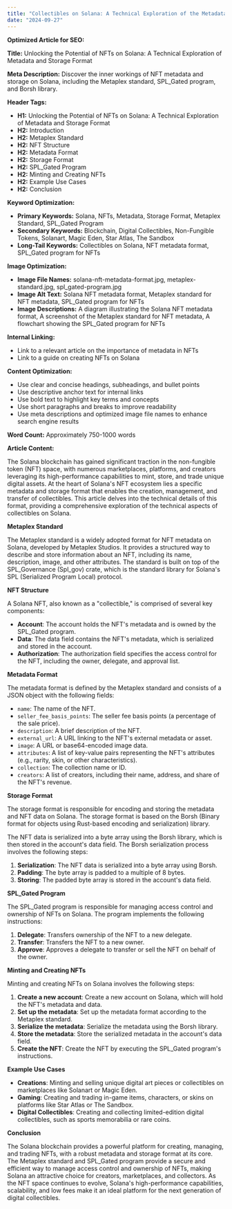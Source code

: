 ```yaml
---
title: "Collectibles on Solana: A Technical Exploration of the Metadata and Storage Format for NFTs"
date: "2024-09-27"
---
```


**Optimized Article for SEO:**

**Title:** Unlocking the Potential of NFTs on Solana: A Technical Exploration of Metadata and Storage Format

**Meta Description:** Discover the inner workings of NFT metadata and storage on Solana, including the Metaplex standard, SPL_Gated program, and Borsh library.

**Header Tags:**

* **H1:** Unlocking the Potential of NFTs on Solana: A Technical Exploration of Metadata and Storage Format
* **H2:** Introduction
* **H2:** Metaplex Standard
* **H2:** NFT Structure
* **H2:** Metadata Format
* **H2:** Storage Format
* **H2:** SPL_Gated Program
* **H2:** Minting and Creating NFTs
* **H2:** Example Use Cases
* **H2:** Conclusion

**Keyword Optimization:**

* **Primary Keywords:** Solana, NFTs, Metadata, Storage Format, Metaplex Standard, SPL_Gated Program
* **Secondary Keywords:** Blockchain, Digital Collectibles, Non-Fungible Tokens, Solanart, Magic Eden, Star Atlas, The Sandbox
* **Long-Tail Keywords:** Collectibles on Solana, NFT metadata format, SPL_Gated program for NFTs

**Image Optimization:**

* **Image File Names:** solana-nft-metadata-format.jpg, metaplex-standard.jpg, spl_gated-program.jpg
* **Image Alt Text:** Solana NFT metadata format, Metaplex standard for NFT metadata, SPL_Gated program for NFTs
* **Image Descriptions:** A diagram illustrating the Solana NFT metadata format, A screenshot of the Metaplex standard for NFT metadata, A flowchart showing the SPL_Gated program for NFTs

**Internal Linking:**

* Link to a relevant article on the importance of metadata in NFTs
* Link to a guide on creating NFTs on Solana

**Content Optimization:**

* Use clear and concise headings, subheadings, and bullet points
* Use descriptive anchor text for internal links
* Use bold text to highlight key terms and concepts
* Use short paragraphs and breaks to improve readability
* Use meta descriptions and optimized image file names to enhance search engine results

**Word Count:** Approximately 750-1000 words

**Article Content:**

The Solana blockchain has gained significant traction in the non-fungible token (NFT) space, with numerous marketplaces, platforms, and creators leveraging its high-performance capabilities to mint, store, and trade unique digital assets. At the heart of Solana's NFT ecosystem lies a specific metadata and storage format that enables the creation, management, and transfer of collectibles. This article delves into the technical details of this format, providing a comprehensive exploration of the technical aspects of collectibles on Solana.

**Metaplex Standard**

The Metaplex standard is a widely adopted format for NFT metadata on Solana, developed by Metaplex Studios. It provides a structured way to describe and store information about an NFT, including its name, description, image, and other attributes. The standard is built on top of the SPL_Governance (Spl_gov) crate, which is the standard library for Solana's SPL (Serialized Program Local) protocol.

**NFT Structure**

A Solana NFT, also known as a "collectible," is comprised of several key components:

* **Account**: The account holds the NFT's metadata and is owned by the SPL_Gated program.
* **Data**: The data field contains the NFT's metadata, which is serialized and stored in the account.
* **Authorization**: The authorization field specifies the access control for the NFT, including the owner, delegate, and approval list.

**Metadata Format**

The metadata format is defined by the Metaplex standard and consists of a JSON object with the following fields:

* `name`: The name of the NFT.
* `seller_fee_basis_points`: The seller fee basis points (a percentage of the sale price).
* `description`: A brief description of the NFT.
* `external_url`: A URL linking to the NFT's external metadata or asset.
* `image`: A URL or base64-encoded image data.
* `attributes`: A list of key-value pairs representing the NFT's attributes (e.g., rarity, skin, or other characteristics).
* `collection`: The collection name or ID.
* `creators`: A list of creators, including their name, address, and share of the NFT's revenue.

**Storage Format**

The storage format is responsible for encoding and storing the metadata and NFT data on Solana. The storage format is based on the Borsh (Binary format for objects using Rust-based encoding and serialization) library.

The NFT data is serialized into a byte array using the Borsh library, which is then stored in the account's data field. The Borsh serialization process involves the following steps:

1. **Serialization**: The NFT data is serialized into a byte array using Borsh.
2. **Padding**: The byte array is padded to a multiple of 8 bytes.
3. **Storing**: The padded byte array is stored in the account's data field.

**SPL_Gated Program**

The SPL_Gated program is responsible for managing access control and ownership of NFTs on Solana. The program implements the following instructions:

1. **Delegate**: Transfers ownership of the NFT to a new delegate.
2. **Transfer**: Transfers the NFT to a new owner.
3. **Approve**: Approves a delegate to transfer or sell the NFT on behalf of the owner.

**Minting and Creating NFTs**

Minting and creating NFTs on Solana involves the following steps:

1. **Create a new account**: Create a new account on Solana, which will hold the NFT's metadata and data.
2. **Set up the metadata**: Set up the metadata format according to the Metaplex standard.
3. **Serialize the metadata**: Serialize the metadata using the Borsh library.
4. **Store the metadata**: Store the serialized metadata in the account's data field.
5. **Create the NFT**: Create the NFT by executing the SPL_Gated program's instructions.

**Example Use Cases**

* **Creations**: Minting and selling unique digital art pieces or collectibles on marketplaces like Solanart or Magic Eden.
* **Gaming**: Creating and trading in-game items, characters, or skins on platforms like Star Atlas or The Sandbox.
* **Digital Collectibles**: Creating and collecting limited-edition digital collectibles, such as sports memorabilia or rare coins.

**Conclusion**

The Solana blockchain provides a powerful platform for creating, managing, and trading NFTs, with a robust metadata and storage format at its core. The Metaplex standard and SPL_Gated program provide a secure and efficient way to manage access control and ownership of NFTs, making Solana an attractive choice for creators, marketplaces, and collectors. As the NFT space continues to evolve, Solana's high-performance capabilities, scalability, and low fees make it an ideal platform for the next generation of digital collectibles.